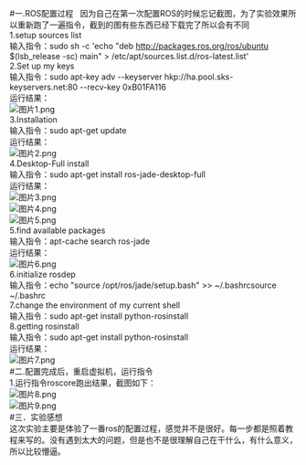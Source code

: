#一.ROS配置过程   
因为自己在第一次配置ROS的时候忘记截图，为了实验效果所以重新跑了一遍指令，截到的图有些东西已经下载完了所以会有不同   
1.setup sources list   
输入指令：sudo sh -c 'echo "deb http://packages.ros.org/ros/ubuntu $(lsb_release -sc) main" > /etc/apt/sources.list.d/ros-latest.list'   
2.Set up my keys   
输入指令：sudo apt-key adv --keyserver hkp://ha.pool.sks-keyservers.net:80 --recv-key 0xB01FA116   
运行结果：   
![图片1.png](https://ooo.0o0.ooo/2016/11/11/58256bfa9e71b.png)     
3.Installation   
输入指令：sudo apt-get update   
运行结果：   
![图片2.png](https://ooo.0o0.ooo/2016/11/11/58256c2fb8ae0.png)       
4.Desktop-Full install   
输入指令：sudo apt-get install ros-jade-desktop-full   
运行结果：   
![图片3.png](https://ooo.0o0.ooo/2016/11/11/58256c2fc4ee5.png)   
![图片4.png](https://ooo.0o0.ooo/2016/11/11/58256c2fc7b84.png)   
![图片5.png](https://ooo.0o0.ooo/2016/11/11/58256c2fecd0a.png)     
5.find available packages   
输入指令：apt-cache search ros-jade   
运行结果：   
![图片6.png](https://ooo.0o0.ooo/2016/11/11/58256c30eefa3.png)   
6.initialize rosdep   
输入指令：echo "source /opt/ros/jade/setup.bash" >> ~/.bashrcsource ~/.bashrc   
7.change the environment of my current shell   
输入指令：sudo apt-get install python-rosinstall   
8.getting rosinstall   
输入指令：sudo apt-get install python-rosinstall   
运行结果：   
![图片7.png](https://ooo.0o0.ooo/2016/11/11/58256c2fd3f11.png)   
#二.配置完成后，重启虚拟机，运行指令   
 1.运行指令roscore跑出结果，截图如下：   
![图片8.png](https://ooo.0o0.ooo/2016/11/11/58256c2fe02d1.png)   
![图片9.png](https://ooo.0o0.ooo/2016/11/11/58256c2fec2ea.png)   
#三．实验感想   
这次实验主要是体验了一番ros的配置过程，感觉并不是很好。每一步都是照着教程来写的。没有遇到太大的问题，但是也不是很理解自己在干什么，有什么意义，所以比较懵逼。   


